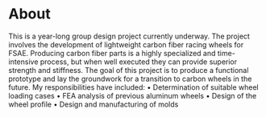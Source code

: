 # About
This is a year-long group design project currently underway. The project involves the development of lightweight carbon fiber racing wheels for FSAE. Producing carbon fiber parts is a highly specialized and time-intensive process, but when well executed they can provide superior strength and stiffness. The goal of this project is to produce a functional prototype and lay the groundwork for a transition to carbon wheels in the future. My responsibilities have included:
• Determination of suitable wheel loading cases
• FEA analysis of previous aluminum wheels
• Design of the wheel profile
• Design and manufacturing of molds
